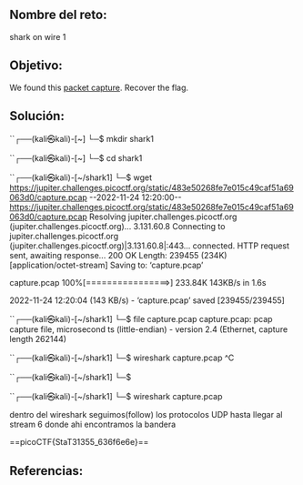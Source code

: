 ## Nombre del reto:
shark on wire 1

## Objetivo:
We found this [packet capture](https://jupiter.challenges.picoctf.org/static/483e50268fe7e015c49caf51a69063d0/capture.pcap). Recover the flag.

## Solución:
``┌──(kali㉿kali)-[~]
└─$ mkdir shark1 
                                                                             
``┌──(kali㉿kali)-[~]
└─$ cd shark1 
                                                                             
``┌──(kali㉿kali)-[~/shark1]
└─$ wget https://jupiter.challenges.picoctf.org/static/483e50268fe7e015c49caf51a69063d0/capture.pcap
--2022-11-24 12:20:00--  https://jupiter.challenges.picoctf.org/static/483e50268fe7e015c49caf51a69063d0/capture.pcap
Resolving jupiter.challenges.picoctf.org (jupiter.challenges.picoctf.org)... 3.131.60.8
Connecting to jupiter.challenges.picoctf.org (jupiter.challenges.picoctf.org)|3.131.60.8|:443... connected.
HTTP request sent, awaiting response... 200 OK
Length: 239455 (234K) [application/octet-stream]
Saving to: ‘capture.pcap’

capture.pcap        100%[================>] 233.84K   143KB/s    in 1.6s    

2022-11-24 12:20:04 (143 KB/s) - ‘capture.pcap’ saved [239455/239455]

                                                                             
``┌──(kali㉿kali)-[~/shark1]
└─$ file capture.pcap 
capture.pcap: pcap capture file, microsecond ts (little-endian) - version 2.4 (Ethernet, capture length 262144)
                                                                             
``┌──(kali㉿kali)-[~/shark1]
└─$ wireshark capture.pcap 
^C
                                                                             
``┌──(kali㉿kali)-[~/shark1]
└─$ 
                                                                             
``┌──(kali㉿kali)-[~/shark1]
└─$ wireshark capture.pcap

dentro del wireshark seguimos(follow) los protocolos UDP hasta llegar al stream 6 donde ahi encontramos la bandera

==picoCTF{StaT31355_636f6e6e}==

## Referencias:
